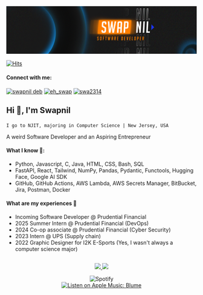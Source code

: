 <a href="https://oscarhernandez.vercel.app/">
  <img src="./Swap_banner.png" alt="Swap banner">
</a>

<a href="https://hits.sh/github.com/SenseOfHumor/"><img alt="Hits" src="https://hits.sh/github.com/SenseOfHumor.svg?style=for-the-badge&label=VISITORS&extraCount=826&color=01aafc"/></a>


#### Connect with me:
<p align="left">
<a href="https://linkedin.com/in/swapnil deb" target="blank"><img align="center" src="https://raw.githubusercontent.com/rahuldkjain/github-profile-readme-generator/master/src/images/icons/Social/linked-in-alt.svg" alt="swapnil deb" height="30" width="40" /></a>
<a href="https://instagram.com/eh_swap" target="blank"><img align="center" src="https://raw.githubusercontent.com/rahuldkjain/github-profile-readme-generator/master/src/images/icons/Social/instagram.svg" alt="eh_swap" height="30" width="40" /></a>
<a href="https://www.leetcode.com/swa2314" target="blank"><img align="center" src="https://raw.githubusercontent.com/rahuldkjain/github-profile-readme-generator/master/src/images/icons/Social/leet-code.svg" alt="swa2314" height="30" width="40" /></a>
</p>

## Hi 👋, I'm Swapnil 
`I go to NJIT, majoring in Computer Science | New Jersey, USA`

A weird Software Developer and an Aspiring Entrepreneur

#### What I know 🧐:

- Python, Javascript, C, Java, HTML, CSS, Bash, SQL
- FastAPI, React, Tailwind, NumPy, Pandas, Pydantic, Functools, Hugging Face, Google AI SDK
- GitHub, GitHub Actions, AWS Lambda, AWS Secrets Manager, BitBucket, Jira, Postman, Docker

#### What are my experiences 💼
- Incoming Software Developer @ Prudential Financial
- 2025 Summer Intern @ Prudential Financial (DevOps)
- 2024 Co-op associate @ Prudential Financial (Cyber Security)
- 2023 Intern @ UPS (Supply chain)
- 2022 Graphic Designer for I2K E-Sports (Yes, I wasn't always a computer science major)

##

<p align="center">
<a href="https://github.com/SenseOfHumor">
  <img height="180em" src="https://github-readme-stats-eight-theta.vercel.app/api?username=SenseOfHumor&show_icons=true&theme=algolia&include_all_commits=true&count_private=true"/>
  <img height="180em" src="https://github-readme-stats-eight-theta.vercel.app/api/top-langs/?username=SenseOfHumor&layout=compact&langs_count=8&theme=algolia"/> </a>
</p>

<div align="center">
  <img src="https://spotify-recently-played-readme.vercel.app/api?user=31x76ixjnp73ocuv2xneztyolk4a&count=1&width=840px" alt="Spotify">
</div>
<div align="center">
  <a href="https://music.apple.com/in/playlist/blume/pl.u-e98lGdEuadG46JX" target="_blank">
    <img
      alt="Listen on Apple Music: Blume"
      src="https://img.shields.io/badge/Apple%20Music-Blume-FA243C?logo=applemusic&logoColor=white&style=for-the-badge"
    />
  </a>
</div>
